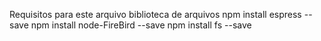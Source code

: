 Requisitos para este arquivo biblioteca de arquivos 
npm install espress --save
npm install node-FireBird --save
npm install fs --save
